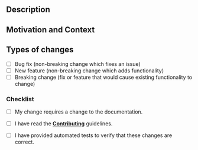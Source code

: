 ## Description
<!--- Please describe your changes in detail -->


## Motivation and Context
<!--- Why is this change required? What problem does it solve? -->
<!-- Please reference the issue tracking number that this pull request relates to -->


## Types of changes
<!--- What types of changes does your code introduce? Put an `x` in all the boxes that apply: -->
- [ ] Bug fix (non-breaking change which fixes an issue)
- [ ] New feature (non-breaking change which adds functionality)
- [ ] Breaking change (fix or feature that would cause existing functionality to change)

### Checklist
<!--- Please check all the boxes that apply. --->
- [ ] My change requires a change to the documentation.
- [ ] I have read the [**Contributing**](https://daniel-samson.github.io/typefs/docs/contributing/join) guidelines.
- [ ] I have provided automated tests to verify that these changes are correct.


